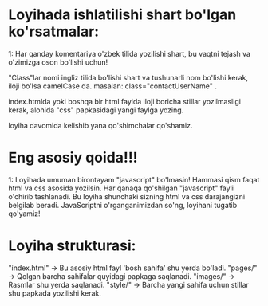 # Loyihada ishlatilishi shart bo'lgan ko'rsatmalar:
1: Har qanday komentariya o'zbek tilida yozilishi shart, bu vaqtni tejash va o'zimizga oson bo'lishi uchun!

"Class"lar nomi ingliz tilida bo'lishi shart va tushunarli nom bo'lishi kerak, iloji bo'lsa camelCase da. masalan:  class="contactUserName" .

index.htmlda yoki boshqa bir html faylda iloji boricha stillar yozilmasligi kerak, alohida "css" papkasidagi yangi faylga yozing.

loyiha davomida kelishib yana qo'shimchalar qo'shamiz.

# Eng asosiy qoida!!!
1: Loyihada umuman birontayam "javascript" bo'lmasin! Hammasi qism faqat html va css asosida yozilsin. Har qanaqa qo'shilgan "javascript" fayli o'chirib tashlanadi. Bu loyiha shunchaki sizning html va css darajangizni belgilab beradi. JavaScriptni o'rganganimizdan so'ng, loyihani tugatib qo'yamiz!

# Loyiha strukturasi:

"index.html" -> Bu asosiy html fayl 'bosh sahifa' shu yerda bo'ladi. 
"pages/" -> Qolgan barcha sahifalar quyidagi papkaga saqlanadi.
"images/" -> Rasmlar shu yerda saqlanadi.
"style/" -> Barcha yangi sahifa uchun stillar shu papkada yozilishi kerak.

